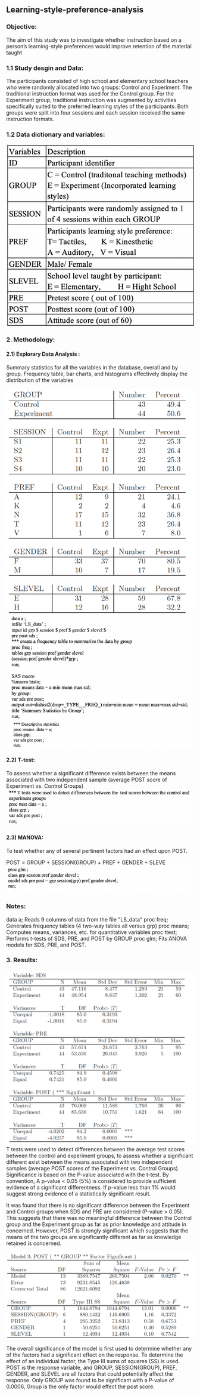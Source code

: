 ## Learning-style-preference-analysis
### Objective:
The aim of this study was to investigate whether instruction based on a person’s learning-style preferences would improve retention of the material taught
### 1.1 Study desgin and Data: 
The participants consisted of high school and elementary school teachers who were randomly allocated into two groups: Control and Experiment. The traditional instruction format was used for the Control group. For the Experiment group, traditional instruction was augmented by activities specifically suited to the preferred learning styles of the participants. Both groups were split into four sessions and each session received the same instruction formats.
### 1.2 Data dictionary and variables:
![](figure/variables.png)
### 2. Methodology:
#### 2.1) Explorary Data Analysis : 
Summary statistics for all the variables in the database, overall and by group. 
Frequency table, bar charts, and histograms effectively display the distribution of the variables

![](figure/Frequency_tables.png)
![](sample-code/freq&histo.png)
![](sample-code/desc_stat.png)

#### 2.2) T-test: 
To assess whether a significant difference exists between the means associated with two independent sample (average POST score of Experiment vs. Control Groups)
![](sample-code/t-test.png)

#### 2.3) MANOVA: 
To test whether any of several pertinent  factors had an effect upon POST.

POST = GROUP + SESSION(GROUP) + PREF + GENDER + SLEVE
![](sample-code/anova.png)

### Notes:
data a; Reads 9 columns of data from the file "LS_data"
proc freq; Generates frequency tables (4 two-way tables all versus grp)
proc means; Computes means, variances, etc. for quantitative variables
proc ttest; Performs t-tests of SDS, PRE, and POST by GROUP
proc glm; Fits ANOVA models for SDS, PRE, and POST.

### 3. Results:
![](figure/t-test.png)
T tests were used to detect differences between the average test scores between the control and experiment groups, to assess whether a significant different exist between the means associated with two independent samples (average POST scores of the Experiment vs. Control Groups). Significance is based on the P-value associated with the t-test. By convention,
A p-value < 0.05 (5%) is considered to provide sufficient evidence of a significant differentness. If p-value less than 1% would suggest strong evidence of a statistically significant result.

It was found that there is no significant difference between the Experiment and Control groups when SDS and PRE are considered
(P-value > 0.05). This suggests that there was no meaningful difference between the Control group and the Experiment group as far as prior knowledge and attitude in concerned. However, POST is strongly significant which suggests that the means of the two groups are significantly different as far as knowledge retained is concerned.

![](figure/MANOVA.png)

The overall significance of the model is first used to determine whether any of the factors had a significant effect on the response. To determine the effect of an individual factor, the Type III sums of squares (SS) is used.
POST is the response variable, and GROUP, SESSION(GROUP), PREF, GENDER, and SLEVEL are all factors that could potentially affect the response. Only GROUP was found to be significant with a P-value of 0.0006, Group is the only factor would effect the post score. 
